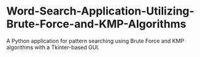 # Word-Search-Application-Utilizing-Brute-Force-and-KMP-Algorithms
A Python application for pattern searching using Brute Force and KMP algorithms with a Tkinter-based GUI.
